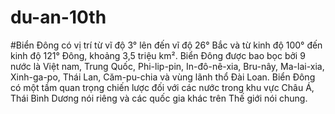 # du-an-10th
#Biển Đông có vị trí từ vĩ độ 3° lên đến vĩ độ 26° Bắc và từ kinh độ 100° đến kinh độ 121° Đông, khoảng 3,5 triệu km². Biển Đông được bao bọc bởi 9 nước là Việt nam, Trung Quốc, Phi-lip-pin, In-đô-nê-xia, Bru-nây, Ma-lai-xia, Xinh-ga-po, Thái Lan, Căm-pu-chia và vùng lãnh thổ Đài Loan. Biển Đông có một tầm quan trọng chiến lược đối với các nước trong khu vực Châu Á, Thái Bình Dương nói riêng và các quốc gia khác trên Thế giới nói chung.

